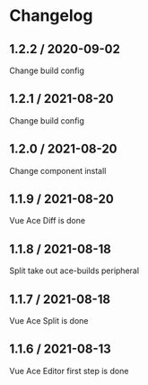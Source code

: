 # Changelog

## 1.2.2 / 2020-09-02

Change build config

## 1.2.1 / 2021-08-20

Change build config

## 1.2.0 / 2021-08-20

Change component install

## 1.1.9 / 2021-08-20

Vue Ace Diff is done

## 1.1.8 / 2021-08-18

Split take out ace-builds peripheral

## 1.1.7 / 2021-08-18

Vue Ace Split is done

## 1.1.6 / 2021-08-13

Vue Ace Editor first step is done
